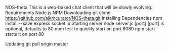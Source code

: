 NOS-theta
This is a web-based chat client that will be slowly evolving.
Requirements
Node.js
NPM
Downloading
git clone https://github.com/ajkmcurator/NOS-theta.git
Installing Dependencies
npm install --save express socket.io
Starting server
node server.js [port] [port] is optional, defaults to 80
npm test to quickly start on port 8080
npm start starts it on port 80

Updating
git pull origin master
